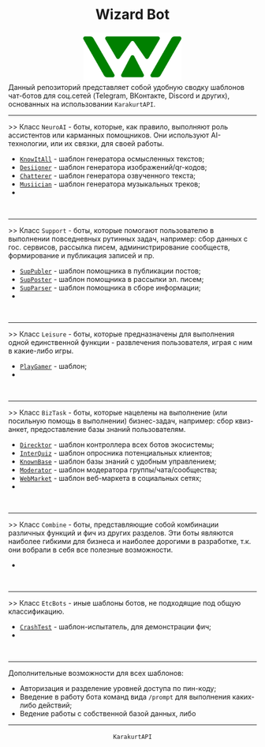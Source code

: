 <div align="center">
    <h1> Wizard Bot </h1>
    <img src="Logotype.svg" height="100"/>
    <br>
</div>

<div align="left">
    Данный репозиторий представляет собой удобную сводку шаблонов чат-ботов для соц.сетей (Telegram,
    ВКонтакте, Discord и других), основанных на использовании <code>KarakurtAPI</code>.
    <hr>
    >> Класс <code>NeuroAI</code> - боты, которые, как правило, выполняют роль ассистентов или карманных
    помощников. Они используют AI-технологии, или их связки, для своей работы.
    <ul>
        <li> <code><a href="/Template/KnowItAll.md">KnowItAll</a></code> - шаблон генератора осмысленных текстов;    </li>
        <li> <code><a href="/Template/Desiigner.md">Desiigner</a></code> - шаблон генератора изображений/qr-кодов;   </li>
        <li> <code><a href="/Template/Chatterer.md">Chatterer</a></code> - шаблон генератора озвученного текста;     </li>
        <li> <code><a href="/Template/Musiician.md">Musiician</a></code> - шаблон генератора музыкальных треков;     </li>
        <li>                                                                                                         </li>
    </ul>
    <br>
    <hr>
    >> Класс <code>Support</code> - боты, которые помогают пользователю в выполнении повседневных рутинных
    задач, например: сбор данных с гос. сервисов, рассылка писем, администрирование сообществ, формирование
    и публикация записей и пр.
    <ul>
        <li> <code><a href="/Template/SupPubler.md">SupPubler</a></code> - шаблон помощника в публикации постов;     </li>
        <li> <code><a href="/Template/SupPoster.md">SupPoster</a></code> - шаблон помощника в рассылки эл. писем;    </li>
        <li> <code><a href="/Template/SupParser.md">SupParser</a></code> - шаблон помощника в сборе информации;      </li>
        <li>                                                                                                         </li>
    </ul>
    <br>
    <hr>
    >> Класс <code>Leisure</code> - боты, которые предназначены для выполнения одной единственной функции -
    развлечения пользователя, играя с ним в какие-либо игры.
    <ul>
        <li> <code><a href="/Template/PlayGamer.md">PlayGamer</a></code> - шаблон;                                   </li>
        <li>                                                                                                         </li>
    </ul>
    <br>
    <hr>
    >> Класс <code>BizTask</code> - боты, которые нацелены на выполнение (или посильную помощь в выполнении) 
    бизнес-задач, например: сбор квиз-анкет, предоставление базы знаний пользователям.  
    <ul>
        <li> <code><a href="/Template/Direcktor.md">Direcktor</a></code> - шаблон контроллера всех ботов экосистемы; </li>
        <li> <code><a href="/Template/InterQuiz.md">InterQuiz</a></code> - шаблон опросника потенциальных клиентов;  </li>
        <li> <code><a href="/Template/KnownBase.md">KnownBase</a></code> - шаблон базы знаний с удобным управлением; </li>
        <li> <code><a href="/Template/Moderator.md">Moderator</a></code> - шаблон модератора группы/чата/сообщества; </li>
        <li> <code><a href="/Template/WebMarket.md">WebMarket</a></code> - шаблон веб-маркета в социальных сетях;    </li>
        <li>                                                                                                         </li>
    </ul>
    <br>
    <hr>
    >> Класс <code>Combine</code> - боты, представляющие собой комбинации различных функций и фич из других
    разделов. Эти боты являются наиболее гибкими для бизнеса и наиболее дорогими в разработке, т.к. они
    вобрали в себя все полезные возможности.
    <ul>
        <li>                                                                                                         </li>
    </ul>
    <br>
    <hr>
    >> Класс <code>EtcBots</code> - иные шаблоны ботов, не подходящие под общую классификацию.
    <ul>
        <li> <code><a href="/Template/CrashTest.md">CrashTest</a></code> - шаблон-испытатель, для демонстрации фич;  </li>
        <li>                                                                                                         </li>
    </ul>
    <br>
    <hr>
    Дополнительные возможности для всех шаблонов:
    <ul>
        <li>
            Авторизация и разделение уровней доступа по пин-коду;
        </li>
        <li>
            Введение в работу бота команд вида <code>/prompt</code> для выполнения каких-либо действий;
        </li>
        <li>
            Ведение работы с собственной базой данных, либо 
        </li>
    </ul>
    <hr>
</div>

<div align="center">
    <code>KarakurtAPI</code>
</div>